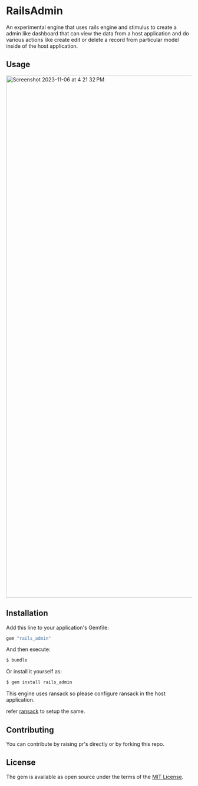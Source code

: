 # RailsAdmin
An experimental engine that uses rails engine and stimulus to create a admin like dashboard that can view the data from a host application and do various actions like create edit or delete a record from particular model inside of the host application. 

## Usage
<img width="1417" alt="Screenshot 2023-11-06 at 4 21 32 PM" src="https://github.com/abhirampai/rails_admin/assets/36255896/54ff40ef-7d70-45aa-90ee-62019a254f1c">


## Installation
Add this line to your application's Gemfile:

```ruby
gem "rails_admin"
```

And then execute:
```bash
$ bundle
```

Or install it yourself as:
```bash
$ gem install rails_admin
```

This engine uses ransack so please configure ransack in the host application.

refer [ransack](https://github.com/activerecord-hackery/ransack) to setup the same.
## Contributing
You can contribute by raising pr's directly or by forking this repo.

## License
The gem is available as open source under the terms of the [MIT License](https://opensource.org/licenses/MIT).
